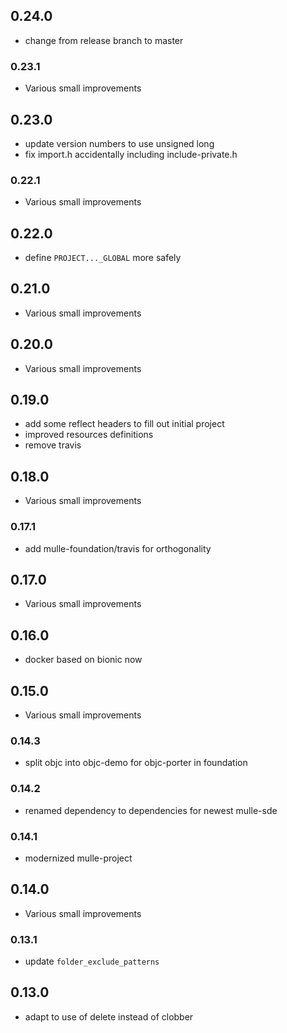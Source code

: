 ## 0.24.0

* change from release branch to master


### 0.23.1

* Various small improvements

## 0.23.0

* update version numbers to use unsigned long
* fix import.h accidentally including include-private.h


### 0.22.1

* Various small improvements

## 0.22.0

* define `PROJECT..._GLOBAL` more safely


## 0.21.0

* Various small improvements


## 0.20.0

* Various small improvements


## 0.19.0

* add some reflect headers to fill out initial project
* improved resources definitions
* remove travis


## 0.18.0

* Various small improvements


### 0.17.1

* add mulle-foundation/travis for orthogonality

## 0.17.0

* Various small improvements


## 0.16.0

* docker based on bionic now


## 0.15.0

* Various small improvements


### 0.14.3

* split objc into objc-demo for objc-porter in foundation

### 0.14.2

* renamed dependency to dependencies for newest mulle-sde

### 0.14.1

* modernized mulle-project

## 0.14.0

* Various small improvements


### 0.13.1

* update `folder_exclude_patterns`

## 0.13.0

* adapt to use of delete instead of clobber
